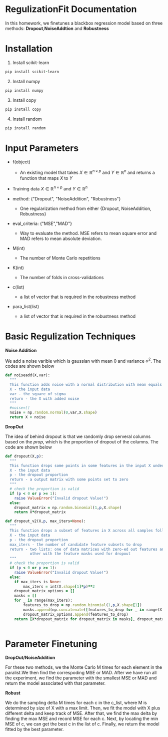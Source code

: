 # RegulizationFit Documentation
In this homework, we finetunes a blackbox regression model based on three methods: **Dropout**,**NoiseAddtion** and **Robustness**
# Installation
1. Install scikit-learn
```ruby
pip install scikit-learn
```
2. Install numpy
```ruby
pip install numpy
```
3. Install copy
```ruby
pip install copy
```
4. Install random
```ruby
pip install random
```
# Input Parameters
- f(object)
  - An existing model that takes $X\in \mathbb{R}^{n\times p}$ and $Y\in \mathbb{R}^{n}$ and returns a function that maps $X$ to $Y$
- Training data $X\in \mathbb{R}^{n\times p}$ and $Y\in \mathbb{R}^{n}$
- method: $\text{\{"Dropout", "NoiseAddition", "Robustness"\}}$
  - One regularization method from either $\{\text{Dropout, NoiseAddition, Robustness}\}$
- eval_criteria: $\{\text{"MSE","MAD"}\}$
  - Way to evaluate the method. MSE refers to mean square error and MAD refers to mean absolute deviation.
  
- M(int)
  - The number of Monte Carlo repetitions
- K(int)
  - The number of folds in cross-validations 
- c(list)
  - a list of vector that is required in the robustness method
- para_list(list)
  - a list of vector that is required in the robustness method
  
# Basic Regulization Techniques 
**Noise Addition**

We add a noise varible which is gaussian with mean 0 and variance $\sigma^2$. The codes are shown below

```ruby
def noiseadd(X,var):
  """
  This function adds noise with a normal distribution with mean equals to 0 and the variance equals to input var
  X - the input data
  var - the square of sigma
  return - the X with added noise
  """
  #noise=[]
  noise = np.random.normal(0,var,X.shape)
  return X + noise 
```

**DropOut**

The idea of behind dropout is that we randomly drop serveral columns based on the *prop*, which is the proportion of dropout of the columns. The code are shown below
```ruby
def dropout(X,p):
  """
  This function drops some points in some features in the input X under Bernoulli distribution
  X - the input data
  p - the dropout proportion
  return - a output matrix with some points set to zero
  """
  # check the proportion is valid
  if (p < 0 or p >= 1): 
    raise ValueError("Invalid dropout Value!")
  else:
    dropout_matrix = np.random.binomial(1,p,X.shape)
    return X*dropout_matrix
```
```ruby
def dropout_v2(X,p, max_iters=None):
  """
  This function drops a subset of features in X across all samples followed by Bernoulli distribution
  X - the input data
  p - the dropout proportion
  max_iters - the number of candidate feature subsets to drop
  return - two lists: one of data matrices with zero-ed out features and the 
           other with the feature masks used for dropout
  """
  # check the proportion is valid
  if (p < 0 or p >= 1): 
    raise ValueError("Invalid dropout Value!")
  else:
    if max_iters is None:
        max_iters = int(X.shape[1]*p)**2
    dropout_matrix_options = []
    masks = []
    for _ in range(max_iters):
        features_to_drop = np.random.binomial(1,p,X.shape[1])
        masks.append(np.concatenate([features_to_drop for _ in range(X.shape[0])]).reshape(X.shape))
        dropout_matrix_options.append(features_to_drop)
    return [X*dropout_matrix for dropout_matrix in masks], dropout_matrix_options
  
```
# Parameter Finetuning
**DropOut/NoiseAddition**

For these two methods, we the Monte Carlo M times for each element in the paralist.We then find the correspoding MSE or MAD. After we have run all the experiment, we find the parameter with the smallest MSE or MAD and return the model associated with that parameter.

**Robust**

We do the sampling delta M times for each c in the c_list, 
    where M is determined by size of X with a max limit. 
    Then, we fit the model with X plus different delta and keep track of MSE.
    After that, we find the max delta by finding the max MSE and record MSE for each c.
    Next, by locating the min MSE of c, we can get the best c in the list of c.
    Finally, we return the model fitted by the best parameter.
